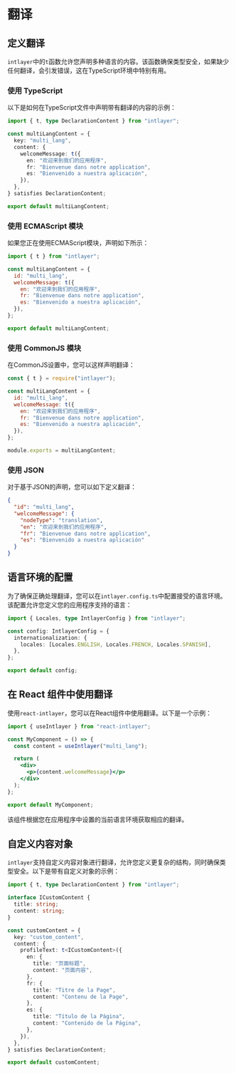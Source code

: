 # 翻译

## 定义翻译

`intlayer`中的`t`函数允许您声明多种语言的内容。该函数确保类型安全，如果缺少任何翻译，会引发错误，这在TypeScript环境中特别有用。

### 使用 TypeScript

以下是如何在TypeScript文件中声明带有翻译的内容的示例：

```typescript
import { t, type DeclarationContent } from "intlayer";

const multiLangContent = {
  key: "multi_lang",
  content: {
    welcomeMessage: t({
      en: "欢迎来到我们的应用程序",
      fr: "Bienvenue dans notre application",
      es: "Bienvenido a nuestra aplicación",
    }),
  },
} satisfies DeclarationContent;

export default multiLangContent;
```

### 使用 ECMAScript 模块

如果您正在使用ECMAScript模块，声明如下所示：

```javascript
import { t } from "intlayer";

const multiLangContent = {
  id: "multi_lang",
  welcomeMessage: t({
    en: "欢迎来到我们的应用程序",
    fr: "Bienvenue dans notre application",
    es: "Bienvenido a nuestra aplicación",
  }),
};

export default multiLangContent;
```

### 使用 CommonJS 模块

在CommonJS设置中，您可以这样声明翻译：

```javascript
const { t } = require("intlayer");

const multiLangContent = {
  id: "multi_lang",
  welcomeMessage: t({
    en: "欢迎来到我们的应用程序",
    fr: "Bienvenue dans notre application",
    es: "Bienvenido a nuestra aplicación",
  }),
};

module.exports = multiLangContent;
```

### 使用 JSON

对于基于JSON的声明，您可以如下定义翻译：

```json
{
  "id": "multi_lang",
  "welcomeMessage": {
    "nodeType": "translation",
    "en": "欢迎来到我们的应用程序",
    "fr": "Bienvenue dans notre application",
    "es": "Bienvenido a nuestra aplicación"
  }
}
```

## 语言环境的配置

为了确保正确处理翻译，您可以在`intlayer.config.ts`中配置接受的语言环境。该配置允许您定义您的应用程序支持的语言：

```typescript
import { Locales, type IntlayerConfig } from "intlayer";

const config: IntlayerConfig = {
  internationalization: {
    locales: [Locales.ENGLISH, Locales.FRENCH, Locales.SPANISH],
  },
};

export default config;
```

## 在 React 组件中使用翻译

使用`react-intlayer`，您可以在React组件中使用翻译。以下是一个示例：

```jsx
import { useIntlayer } from "react-intlayer";

const MyComponent = () => {
  const content = useIntlayer("multi_lang");

  return (
    <div>
      <p>{content.welcomeMessage}</p>
    </div>
  );
};

export default MyComponent;
```

该组件根据您在应用程序中设置的当前语言环境获取相应的翻译。

## 自定义内容对象

`intlayer`支持自定义内容对象进行翻译，允许您定义更复杂的结构，同时确保类型安全。以下是带有自定义对象的示例：

```typescript
import { t, type DeclarationContent } from "intlayer";

interface ICustomContent {
  title: string;
  content: string;
}

const customContent = {
  key: "custom_content",
  content: {
    profileText: t<ICustomContent>({
      en: {
        title: "页面标题",
        content: "页面内容",
      },
      fr: {
        title: "Titre de la Page",
        content: "Contenu de la Page",
      },
      es: {
        title: "Título de la Página",
        content: "Contenido de la Página",
      },
    }),
  },
} satisfies DeclarationContent;

export default customContent;
```
